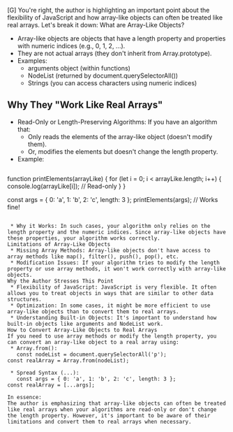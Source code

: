 [G] You're right, the author is highlighting an important point about the flexibility of JavaScript and how array-like objects can often be treated like real arrays. Let's break it down:
What are Array-Like Objects?
 * Array-like objects are objects that have a length property and properties with numeric indices (e.g., 0, 1, 2, ...).
 * They are not actual arrays (they don't inherit from Array.prototype).
 * Examples:
   * arguments object (within functions)
   * NodeList (returned by document.querySelectorAll())
   * Strings (you can access characters using numeric indices)

## Why They "Work Like Real Arrays"
 * Read-Only or Length-Preserving Algorithms: If you have an algorithm that:
   * Only reads the elements of the array-like object (doesn't modify them).
   * Or, modifies the elements but doesn't change the length property.
 * Example:
   ```
function printElements(arrayLike) {
    for (let i = 0; i < arrayLike.length; i++) {
        console.log(arrayLike[i]); // Read-only
    }
}

const args = { 0: 'a', 1: 'b', 2: 'c', length: 3 };
printElements(args); // Works fine!
```

 * Why it Works: In such cases, your algorithm only relies on the length property and the numeric indices. Since array-like objects have these properties, your algorithm works correctly.
Limitations of Array-Like Objects
 * Missing Array Methods: Array-like objects don't have access to array methods like map(), filter(), push(), pop(), etc.
 * Modification Issues: If your algorithm tries to modify the length property or use array methods, it won't work correctly with array-like objects.
Why the Author Stresses This Point
 * Flexibility of JavaScript: JavaScript is very flexible. It often allows you to treat objects in ways that are similar to other data structures.
 * Optimization: In some cases, it might be more efficient to use array-like objects than to convert them to real arrays.
 * Understanding Built-in Objects: It's important to understand how built-in objects like arguments and NodeList work.
How to Convert Array-Like Objects to Real Arrays
If you need to use array methods or modify the length property, you can convert an array-like object to a real array using:
 * Array.from():
   const nodeList = document.querySelectorAll('p');
const realArray = Array.from(nodeList);

 * Spread Syntax (...):
   const args = { 0: 'a', 1: 'b', 2: 'c', length: 3 };
const realArray = [...args];

In essence:
The author is emphasizing that array-like objects can often be treated like real arrays when your algorithms are read-only or don't change the length property. However, it's important to be aware of their limitations and convert them to real arrays when necessary.
